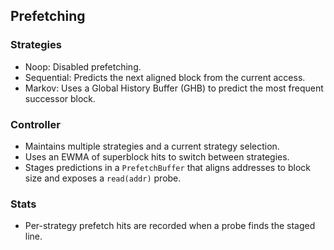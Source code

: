## Prefetching

### Strategies
- Noop: Disabled prefetching.
- Sequential: Predicts the next aligned block from the current access.
- Markov: Uses a Global History Buffer (GHB) to predict the most frequent successor block.

### Controller
- Maintains multiple strategies and a current strategy selection.
- Uses an EWMA of superblock hits to switch between strategies.
- Stages predictions in a `PrefetchBuffer` that aligns addresses to block size and exposes a `read(addr)` probe.

### Stats
- Per-strategy prefetch hits are recorded when a probe finds the staged line.


